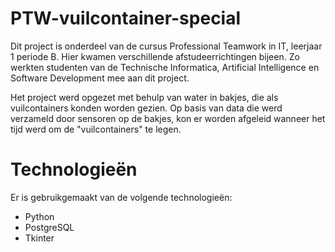 # PTW-vuilcontainer-special
Dit project is onderdeel van de cursus Professional Teamwork in IT, leerjaar 1 periode B.
Hier kwamen verschillende afstudeerrichtingen bijeen. Zo werkten studenten van de Technische Informatica, Artificial Intelligence en Software Development mee aan dit project.

Het project werd opgezet met behulp van water in bakjes, die als vuilcontainers konden worden gezien. Op basis van data die werd verzameld door sensoren op de bakjes, kon er worden afgeleid wanneer het tijd werd om de "vuilcontainers" te legen. 

# Technologieën 
Er is gebruikgemaakt van de volgende technologieën: 
* Python
* PostgreSQL
* Tkinter
